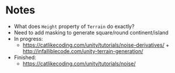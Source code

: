 # Notes

* What does `Height` property of `Terrain` do exactly?
* Need to add masking to generate square/round continent/island
* In progress:
  * https://catlikecoding.com/unity/tutorials/noise-derivatives/ +
    http://infalliblecode.com/unity-terrain-generation/
* Finished:
  * https://catlikecoding.com/unity/tutorials/noise/